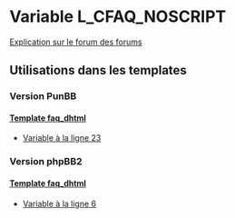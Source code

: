 # Variable L_CFAQ_NOSCRIPT
[Explication sur le forum des forums](http://forum.forumactif.com/t294113-listing-des-variables#L_CFAQ_NOSCRIPT)
## Utilisations dans les templates
### Version PunBB
#### [Template faq_dhtml](punbb/faq_dhtml.md)
* [Variable à la ligne 23](../punbb/faq_dhtml.tpl#L23)
### Version phpBB2
#### [Template faq_dhtml](subsilver/faq_dhtml.md)
* [Variable à la ligne 6](../subsilver/faq_dhtml.tpl#L6)